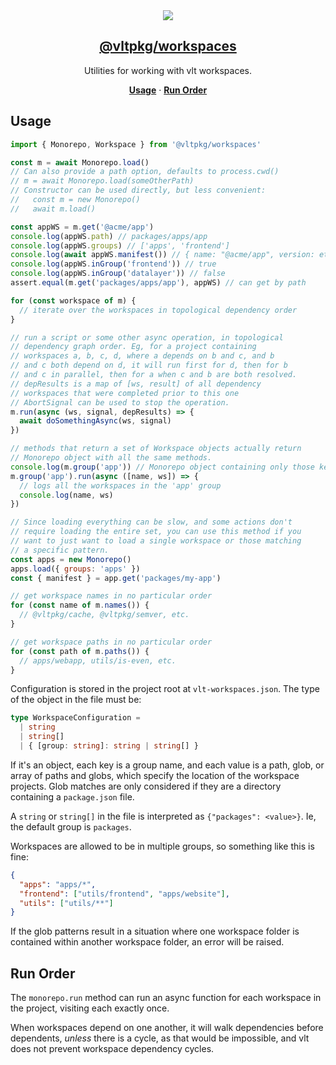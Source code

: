<section align="center">
    <a href="https://www.vlt.sh">
        <img src="https://github.com/user-attachments/assets/71ecb5a9-9140-414b-9e57-39d652a56a8f" />
        <h1 align="center">
            <strong>@vltpkg/workspaces</strong>
        </h1>
    </a>
</section>

<p align="center">
    Utilities for working with vlt workspaces.
</p>

<p align="center">
    <a href="#usage"><strong>Usage</strong></a>
    ·
    <a href="#run-order"><strong>Run Order</strong></a>
</p>

## Usage

```js
import { Monorepo, Workspace } from '@vltpkg/workspaces'

const m = await Monorepo.load()
// Can also provide a path option, defaults to process.cwd()
// m = await Monorepo.load(someOtherPath)
// Constructor can be used directly, but less convenient:
//   const m = new Monorepo()
//   await m.load()

const appWS = m.get('@acme/app')
console.log(appWS.path) // packages/apps/app
console.log(appWS.groups) // ['apps', 'frontend']
console.log(await appWS.manifest()) // { name: "@acme/app", version: etc }
console.log(appWS.inGroup('frontend')) // true
console.log(appWS.inGroup('datalayer')) // false
assert.equal(m.get('packages/apps/app'), appWS) // can get by path

for (const workspace of m) {
  // iterate over the workspaces in topological dependency order
}

// run a script or some other async operation, in topological
// dependency graph order. Eg, for a project containing
// workspaces a, b, c, d, where a depends on b and c, and b
// and c both depend on d, it will run first for d, then for b
// and c in parallel, then for a when c and b are both resolved.
// depResults is a map of [ws, result] of all dependency
// workspaces that were completed prior to this one
// AbortSignal can be used to stop the operation.
m.run(async (ws, signal, depResults) => {
  await doSomethingAsync(ws, signal)
})

// methods that return a set of Workspace objects actually return
// Monorepo object with all the same methods.
console.log(m.group('app')) // Monorepo object containing only those keys
m.group('app').run(async ([name, ws]) => {
  // logs all the workspaces in the 'app' group
  console.log(name, ws)
})

// Since loading everything can be slow, and some actions don't
// require loading the entire set, you can use this method if you
// want to just want to load a single workspace or those matching
// a specific pattern.
const apps = new Monorepo()
apps.load({ groups: 'apps' })
const { manifest } = app.get('packages/my-app')

// get workspace names in no particular order
for (const name of m.names()) {
  // @vltpkg/cache, @vltpkg/semver, etc.
}

// get workspace paths in no particular order
for (const path of m.paths()) {
  // apps/webapp, utils/is-even, etc.
}
```

Configuration is stored in the project root at
`vlt-workspaces.json`. The type of the object in the file must
be:

```ts
type WorkspaceConfiguration =
  | string
  | string[]
  | { [group: string]: string | string[] }
```

If it's an object, each key is a group name, and each value is a
path, glob, or array of paths and globs, which specify the
location of the workspace projects. Glob matches are only
considered if they are a directory containing a `package.json`
file.

A `string` or `string[]` in the file is interpreted as
`{"packages": <value>}`. Ie, the default group is `packages`.

Workspaces are allowed to be in multiple groups, so something
like this is fine:

```json
{
  "apps": "apps/*",
  "frontend": ["utils/frontend", "apps/website"],
  "utils": ["utils/**"]
}
```

If the glob patterns result in a situation where one workspace
folder is contained within another workspace folder, an error
will be raised.

## Run Order

The `monorepo.run` method can run an async function for each
workspace in the project, visiting each exactly once.

When workspaces depend on one another, it will walk dependencies
before dependents, _unless_ there is a cycle, as that would be
impossible, and vlt does not prevent workspace dependency cycles.
